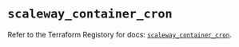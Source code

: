 # `scaleway_container_cron`

Refer to the Terraform Registory for docs: [`scaleway_container_cron`](https://registry.terraform.io/providers/scaleway/scaleway/2.17.0/docs/resources/container_cron).
